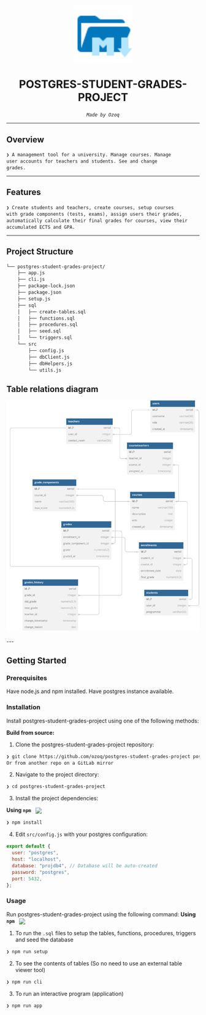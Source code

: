<p align="center">
    <img src="https://raw.githubusercontent.com/PKief/vscode-material-icon-theme/ec559a9f6bfd399b82bb44393651661b08aaf7ba/icons/folder-markdown-open.svg" align="center" width="30%">
</p>
<p align="center"><h1 align="center">POSTGRES-STUDENT-GRADES-PROJECT</h1></p>
<p align="center">
	<em><code>Made by Ozoq</code></em>
</p>

---

## Overview

<code>❯ A management tool for a university. Manage courses. Manage user accounts for teachers and students. See and change grades.</code>

---

## Features

<code>❯ Create students and teachers, create courses, setup courses with grade components (tests, exams),
assign users their grades, automatically calculate their final grades for courses, view their accumulated ECTS and GPA.</code>

---

## Project Structure

```sh
└── postgres-student-grades-project/
    ├── app.js
    ├── cli.js
    ├── package-lock.json
    ├── package.json
    ├── setup.js
    ├── sql
    │   ├── create-tables.sql
    │   ├── functions.sql
    │   ├── procedures.sql
    │   ├── seed.sql
    │   └── triggers.sql
    └── src
        ├── config.js
        ├── dbClient.js
        ├── dbHelpers.js
        └── utils.js
```

## Table relations diagram

<img src="./Diagram.svg">
<br><br>
---

## Getting Started

### Prerequisites

Have node.js and npm installed.
Have postgres instance available.

### Installation

Install postgres-student-grades-project using one of the following methods:

**Build from source:**

1. Clone the postgres-student-grades-project repository:

```sh
❯ git clone https://github.com/ozoq/postgres-student-grades-project postgres-student-grades-project
Or from another repo on a GitLab mirror
```

2. Navigate to the project directory:

```sh
❯ cd postgres-student-grades-project
```

3. Install the project dependencies:

**Using `npm`** &nbsp; [<img align="center" src="https://img.shields.io/badge/npm-CB3837.svg?style={badge_style}&logo=npm&logoColor=white" />](https://www.npmjs.com/)

```sh
❯ npm install
```

4. Edit `src/config.js` with your postgres configuration:

```js
export default {
  user: "postgres",
  host: "localhost",
  database: "projdb4", // Database will be auto-created
  password: "postgres",
  port: 5432,
};
```

### Usage

Run postgres-student-grades-project using the following command:
**Using `npm`** &nbsp; [<img align="center" src="https://img.shields.io/badge/npm-CB3837.svg?style={badge_style}&logo=npm&logoColor=white" />](https://www.npmjs.com/)

1. To run the `.sql` files to setup the tables, functions, procedures, triggers and seed the database

```sh
❯ npm run setup
```

2. To see the contents of tables (So no need to use an external table viewer tool)

```sh
❯ npm run cli
```

3. To run an interactive program (application)

```sh
❯ npm run app
```
